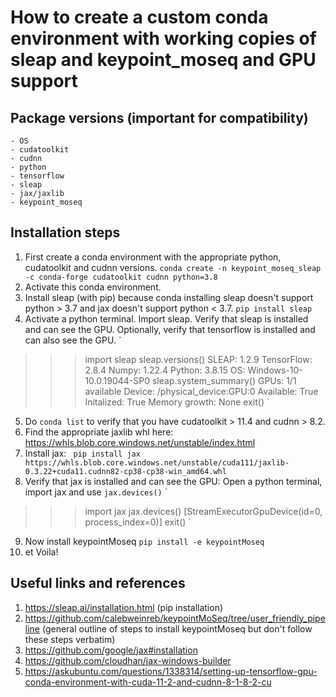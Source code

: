 # How to create a custom conda environment with working copies of sleap and keypoint_moseq and GPU support

## Package versions (important for compatibility)
	- OS
	- cudatoolkit
	- cudnn
	- python
	- tensorflow
	- sleap
	- jax/jaxlib
	- keypoint_moseq

## Installation steps
1. First create a conda environment with the appropriate python, cudatoolkit and cudnn versions. 
`conda create -n keypoint_moseq_sleap -c conda-forge cudatoolkit cudnn python=3.8` 
2. Activate this conda environment. 
3. Install sleap (with pip) because conda installing sleap doesn't support python > 3.7 and jax doesn't support python < 3.7. 
`pip install sleap`
4. Activate a python terminal. Import sleap. Verify that sleap is installed and can see the GPU. Optionally, verify that tensorflow is installed and can also see the GPU.
`
>>> import sleap
>>> sleap.versions()
SLEAP: 1.2.9
TensorFlow: 2.8.4
Numpy: 1.22.4
Python: 3.8.15
OS: Windows-10-10.0.19044-SP0
>>> sleap.system_summary()
GPUs: 1/1 available
  Device: /physical_device:GPU:0
         Available: True
        Initalized: True
     Memory growth: None
>>> exit()
`
5. Do `conda list` to verify that you have cudatoolkit > 11.4 and cudnn > 8.2. 
6. Find the appropriate jaxlib whl here: https://whls.blob.core.windows.net/unstable/index.html
7. Install jax: ` pip install jax https://whls.blob.core.windows.net/unstable/cuda111/jaxlib-0.3.22+cuda11.cudnn82-cp38-cp38-win_amd64.whl`
8. Verify that jax is installed and can see the GPU: Open a python terminal, import jax and use `jax.devices()` 
`
>>> import jax
>>> jax.devices()
[StreamExecutorGpuDevice(id=0, process_index=0)]
>>> exit()
`
9. Now install keypointMoseq `pip install -e keypointMoseq`
10. et Voila! 


## Useful links and references
1. https://sleap.ai/installation.html (pip installation)
2. https://github.com/calebweinreb/keypointMoSeq/tree/user_friendly_pipeline (general outline of steps to install keypointMoseq but don't follow these steps verbatim)
3. https://github.com/google/jax#installation
4. https://github.com/cloudhan/jax-windows-builder
5. https://askubuntu.com/questions/1338314/setting-up-tensorflow-gpu-conda-environment-with-cuda-11-2-and-cudnn-8-1-8-2-cu 
